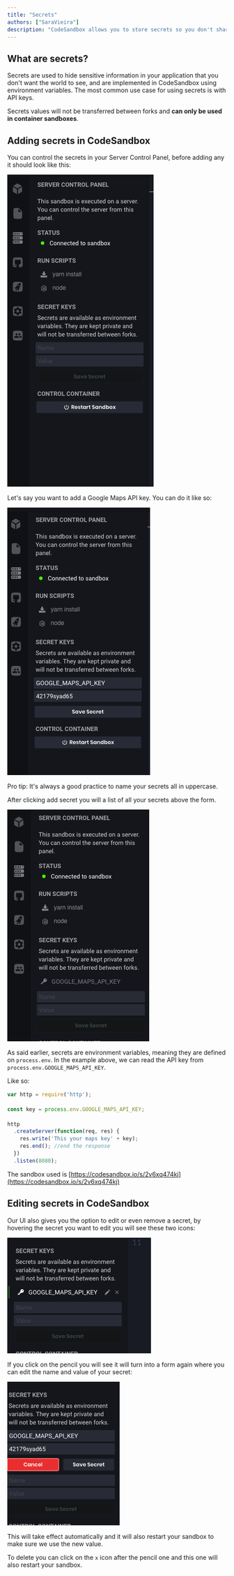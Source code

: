 ```yaml
---
title: "Secrets"
authors: ["SaraVieira"]
description: "CodeSandbox allows you to store secrets so you don't share your keys"
---
```


## What are secrets?

Secrets are used to hide sensitive information in your application that you don't want the world to see, and are implemented in CodeSandbox using environment variables.
The most common use case for using secrets is with API keys.

Secrets values will not be transferred between forks and **can only be used in container sandboxes**.

## Adding secrets in CodeSandbox

You can control the secrets in your Server Control Panel, before adding any it should look like this:

![No Secrets](./images/secrets-1.png)

Let's say you want to add a Google Maps API key. You can do it like so:

![Map Secrets](./images/secrets-2.png)

Pro tip: It's always a good practice to name your secrets all in uppercase.

After clicking add secret you will a list of all your secrets above the form.

![Secrets](./images/secrets-3.png)

As said earlier, secrets are environment variables, meaning they are defined on `process.env`. In the example above, we can read the API key from `process.env.GOOGLE_MAPS_API_KEY`.

Like so:

```js
var http = require('http');

const key = process.env.GOOGLE_MAPS_API_KEY;

http
  .createServer(function(req, res) {
    res.write('This your maps key' + key);
    res.end(); //end the response
  })
  .listen(8080);
```

The sandbox used is [https://codesandbox.io/s/2v6xq474kj](https://codesandbox.io/s/2v6xq474kj)

## Editing secrets in CodeSandbox

Our UI also gives you the option to edit or even remove a secret, by hovering the secret you want to edit you will see these two icons:

![Icons](./images/secrets-4.png)

If you click on the pencil you will see it will turn into a form again where you can edit the name and value of your secret:

![Icons](./images/secrets-5.png)

This will take effect automatically and it will also restart your sandbox to make sure we use the new value.

To delete you can click on the `x` icon after the pencil one and this one will also restart your sandbox.
